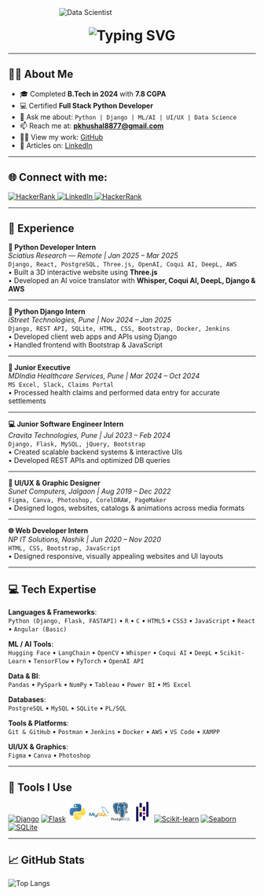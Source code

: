<img align="right" alt="Data Scientist" width="400" src="https://media3.giphy.com/media/qgQUggAC3Pfv687qPC/giphy.gif" />

<h1 align="center">
  <img src="https://readme-typing-svg.demolab.com?font=Fira+Code&weight=600&size=25&pause=1000&center=true&width=435&lines=Hi+%F0%9F%91%8B%2C+I'm+Khushal+Patil!;Software+Engineer+%7C+Django+Dev+%7C+AI%2FML+%7C+UI%2FUX+Designer" alt="Typing SVG" />
</h1>

---

## 👨‍💻 About Me

- 🎓 Completed **B.Tech in 2024** with **7.8 CGPA**
- 💻 Certified **Full Stack Python Developer**
- 💬 Ask me about: `Python | Django | ML/AI | UI/UX | Data Science`
- 📫 Reach me at: **pkhushal8877@gmail.com**
- 👨‍💻 View my work: [GitHub](https://github.com/khushalrajendrapatil)
- 📝 Articles on: [LinkedIn](https://www.linkedin.com/in/khushalrpatil/)

---

## 🌐 Connect with me:
<p>
  <a href="https://www.hackerrank.com/profile/khushalrpatil" target="_blank">
    <img src="https://raw.githubusercontent.com/rahuldkjain/github-profile-readme-generator/master/src/images/icons/Social/hackerrank.svg" alt="HackerRank" height="30" width="40" />
  </a>
  <a href="https://www.linkedin.com/in/khushalrpatil/" target="_blank">
    <img src="https://raw.githubusercontent.com/rahuldkjain/github-profile-readme-generator/master/src/images/icons/Social/linked-in-alt.svg" alt="LinkedIn" height="30" width="40" />
  </a>
  <a href="https://www.instagram.com/bunty_patil__8877/" target="_blank">
    <img src="https://raw.githubusercontent.com/rahuldkjain/github-profile-readme-generator/master/src/images/icons/Social/hackerrank.svg" alt="HackerRank" height="30" width="40" />
  </a>
</p>

---

## 🧠 Experience

**🐍 Python Developer Intern**  
_Sciatius Research — Remote | Jan 2025 – Mar 2025_  
`Django, React, PostgreSQL, Three.js, OpenAI, Coqui AI, DeepL, AWS`  
• Built a 3D interactive website using **Three.js**  
• Developed an AI voice translator with **Whisper, Coqui AI, DeepL, Django & AWS**

---

**🧪 Python Django Intern**  
_iStreet Technologies, Pune | Nov 2024 – Jan 2025_  
`Django, REST API, SQLite, HTML, CSS, Bootstrap, Docker, Jenkins`  
• Developed client web apps and APIs using Django  
• Handled frontend with Bootstrap & JavaScript

---

**📑 Junior Executive**  
_MDIndia Healthcare Services, Pune | Mar 2024 – Oct 2024_  
`MS Excel, Slack, Claims Portal`  
• Processed health claims and performed data entry for accurate settlements

---

**💻 Junior Software Engineer Intern**  
_Cravita Technologies, Pune | Jul 2023 – Feb 2024_  
`Django, Flask, MySQL, jQuery, Bootstrap`  
• Created scalable backend systems & interactive UIs  
• Developed REST APIs and optimized DB queries

---

**🎨 UI/UX & Graphic Designer**  
_Sunet Computers, Jalgaon | Aug 2019 – Dec 2022_  
`Figma, Canva, Photoshop, CorelDRAW, PageMaker`  
• Designed logos, websites, catalogs & animations across media formats

---

**🌐 Web Developer Intern**  
_NP IT Solutions, Nashik | Jun 2020 – Nov 2020_  
`HTML, CSS, Bootstrap, JavaScript`  
• Designed responsive, visually appealing websites and UI layouts

---

## 💻 Tech Expertise

**Languages & Frameworks**:  
`Python (Django, Flask, FASTAPI)` • `R` • `C` • `HTML5` • `CSS3` • `JavaScript` • `React` • `Angular (Basic)`

**ML / AI Tools**:  
`Hugging Face` • `LangChain` • `OpenCV` • `Whisper` • `Coqui AI` • `DeepL` • `Scikit-Learn` • `TensorFlow` • `PyTorch` • `OpenAI API`

**Data & BI**:  
`Pandas` • `PySpark` • `NumPy` • `Tableau` • `Power BI` • `MS Excel`

**Databases**:  
`PostgreSQL` • `MySQL` • `SQLite` • `PL/SQL`

**Tools & Platforms**:  
`Git & GitHub` • `Postman` • `Jenkins` • `Docker` • `AWS` • `VS Code` • `XAMPP`

**UI/UX & Graphics**:  
`Figma` • `Canva` • `Photoshop`

---

## 🧰 Tools I Use
<p>
  <a href="#"><img src="https://cdn.worldvectorlogo.com/logos/django.svg" alt="Django" width="40" height="40" /></a>
  <a href="#"><img src="https://www.vectorlogo.zone/logos/pocoo_flask/pocoo_flask-icon.svg" alt="Flask" width="40" height="40" /></a>
  <a href="#"><img src="https://raw.githubusercontent.com/devicons/devicon/master/icons/python/python-original.svg" alt="Python" width="40" height="40" /></a>
  <a href="#"><img src="https://raw.githubusercontent.com/devicons/devicon/master/icons/mysql/mysql-original-wordmark.svg" alt="MySQL" width="40" height="40" /></a>
  <a href="#"><img src="https://raw.githubusercontent.com/devicons/devicon/master/icons/postgresql/postgresql-original-wordmark.svg" alt="PostgreSQL" width="40" height="40" /></a>
  <a href="#"><img src="https://raw.githubusercontent.com/devicons/devicon/master/icons/pandas/pandas-original.svg" alt="Pandas" width="40" height="40" /></a>
  <a href="#"><img src="https://upload.wikimedia.org/wikipedia/commons/0/05/Scikit_learn_logo_small.svg" alt="Scikit-learn" width="40" height="40" /></a>
  <a href="#"><img src="https://seaborn.pydata.org/_images/logo-mark-lightbg.svg" alt="Seaborn" width="40" height="40" /></a>
  <a href="#"><img src="https://www.vectorlogo.zone/logos/sqlite/sqlite-icon.svg" alt="SQLite" width="40" height="40" /></a>
</p>

---

## 📈 GitHub Stats

![Top Langs](https://github-readme-stats.vercel.app/api/top-langs/?username=khushalrajendrapatil&layout=compact&theme=radical)
